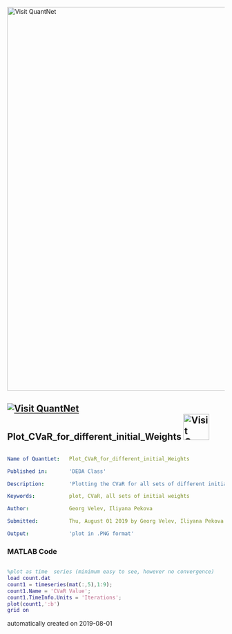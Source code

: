 [<img src="https://github.com/QuantLet/Styleguide-and-FAQ/blob/master/pictures/banner.png" width="888" alt="Visit QuantNet">](http://quantlet.de/)

## [<img src="https://github.com/QuantLet/Styleguide-and-FAQ/blob/master/pictures/qloqo.png" alt="Visit QuantNet">](http://quantlet.de/) **Plot_CVaR_for_different_initial_Weights** [<img src="https://github.com/QuantLet/Styleguide-and-FAQ/blob/master/pictures/QN2.png" width="60" alt="Visit QuantNet 2.0">](http://quantlet.de/)

```yaml

Name of QuantLet:   Plot_CVaR_for_different_initial_Weights

Published in:       'DEDA Class'

Description:        'Plotting the CVaR for all sets of different initial weights'

Keywords:           plot, CVaR, all sets of initial weights

Author:             Georg Velev, Iliyana Pekova

Submitted:          Thu, August 01 2019 by Georg Velev, Iliyana Pekova

Output:             'plot in .PNG format'

```

### MATLAB Code
```matlab

%plot as time  series (minimum easy to see, however no convergence)
load count.dat
count1 = timeseries(mat(:,5),1:9);
count1.Name = 'CVaR Value';
count1.TimeInfo.Units = 'Iterations';
plot(count1,':b')
grid on

```

automatically created on 2019-08-01